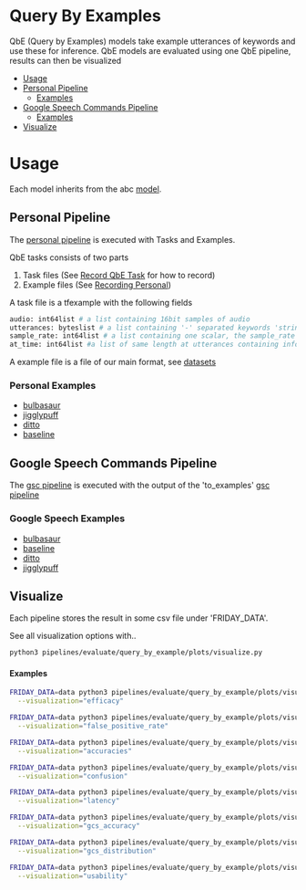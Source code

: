 # Query By Examples

QbE (Query by Examples) models take example utterances of keywords and use these for inference. QbE models are evaluated
using one QbE pipeline, results can then be visualized

- [Usage](#usage)
- [Personal Pipeline](#personal-pipeline)
    - [Examples](#personal-examples)
- [Google Speech Commands Pipeline](#google-speech-commands-pipeline)
  - [Examples](#google-speech-examples)
- [Visualize](#visualize)


# Usage

Each model inherits from the abc [model](../../../pipelines/evaluate/query_by_example/model.py). 

## Personal Pipeline

The [personal pipeline](../../../pipelines/evaluate/query_by_example/personal_pipeline.py) is executed with Tasks and Examples.

QbE tasks consists of two parts

1. Task files (See [Record QbE Task](../../tools.md) for how to record)
2. Example files (See [Recording Personal](../../tools.md))

A task file is a tfexample with the following fields

```bash
audio: int64list # a list containing 16bit samples of audio
utterances: byteslist # a list containing '-' separated keywords 'strings' in the order they were uttered.
sample_rate: int64list # a list containing one scalar, the sample_rate of the audio
at_time: int64list #a list of same length at utterances containing information at 'around' what sample the keyword was uttered.
```

A example file is a file of our main format, see [datasets](../../datasets.md)


### Personal Examples
- [bulbasaur](../../models/bulbasaur.md)
- [jigglypuff](../../models/jigglypuff.md)
- [ditto](../../models/ditto.md)
- [baseline](../../models/random.md)


## Google Speech Commands Pipeline

The [gsc pipeline](../../../pipelines/evaluate/query_by_example/personal_pipeline.py) is executed with the output of
the 'to_examples' [gsc pipeline](../../../pipelines/to_tfexample/google_speech_commands.py)

### Google Speech Examples
- [bulbasaur](../../models/bulbasaur.md)
- [baseline](../../models/random.md)
- [ditto](../../models/ditto.md)
- [jigglypuff](../../models/jigglypuff.md)


## Visualize

Each pipeline stores the result in some csv file under 'FRIDAY_DATA'.

See all visualization options with..

```bash
python3 pipelines/evaluate/query_by_example/plots/visualize.py
```

#### Examples

```bash
FRIDAY_DATA=data python3 pipelines/evaluate/query_by_example/plots/visualize.py\
  --visualization="efficacy"
```

```bash
FRIDAY_DATA=data python3 pipelines/evaluate/query_by_example/plots/visualize.py\
  --visualization="false_positive_rate"
```

```bash
FRIDAY_DATA=data python3 pipelines/evaluate/query_by_example/plots/visualize.py\
  --visualization="accuracies"
```

```bash
FRIDAY_DATA=data python3 pipelines/evaluate/query_by_example/plots/visualize.py\
  --visualization="confusion"
```

```bash
FRIDAY_DATA=data python3 pipelines/evaluate/query_by_example/plots/visualize.py\
  --visualization="latency"
```
```bash
FRIDAY_DATA=data python3 pipelines/evaluate/query_by_example/plots/visualize.py\
  --visualization="gcs_accuracy"
```

```bash
FRIDAY_DATA=data python3 pipelines/evaluate/query_by_example/plots/visualize.py\
  --visualization="gcs_distribution"
```

```bash
FRIDAY_DATA=data python3 pipelines/evaluate/query_by_example/plots/visualize.py\
  --visualization="usability"
```
